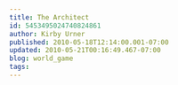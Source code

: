 ```yaml
---
title: The Architect
id: 5453495024740824861
author: Kirby Urner
published: 2010-05-18T12:14:00.001-07:00
updated: 2010-05-21T00:16:49.467-07:00
blog: world_game
tags: 
---
```


